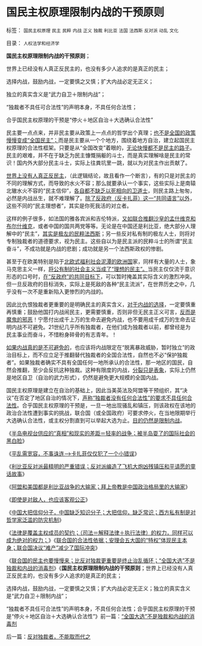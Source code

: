 # 国民主权原理限制内战的干预原则

标签： `国民主权原理` `民主` `民粹` `内战` `正义` `独裁` `利比亚` `法国` `法西斯` `反对派` `动乱` `文化` 

目录： `人权法学和经济学`

**国民主权原理限制内战的干预原则**；

世界上已经没有人真正反民主的，也没有多少人追求的是真正的民主；

选择内战，鼓励内战，一定要慎之又慎；扩大内战必定无正义；

独立的真实含义是“武力自卫＋限制内战”；

“独裁者不具任可合法性”的声明本身，不具任何合法性；

合乎国民主权原理的干预是“停火＋地区自治＋大选确认合法性”

民主要一点点来，并非民主要从政策上一点点的哲学出个真理；[也不是全国的政策慢慢变成“全国民主”；](../../../2010/3/21/中国的民主要慢慢来！摸着石头过河是真理！.md)而是民主要从一个个地方，围绕着地方自治，建立起国民主权原理的合法性框架。只要是从“全国改变”着眼的，[无论快慢都不是民主的路子](../../../2010/1/13/一字真经拖字诀，南辕北辙慢慢来.md)。民主的艰难，并不在于缺乏为民主慷慨捐躯的斗士，而是真实理解啥是民主的常识！国内外大部分民主斗士，实际上往粪坑里一跳，就以为对民主作出贡献了。

[世界上没有人真正反民主](http://darthvad.blog.sohu.com/157238808.html)，（此逻辑结论，故且看作一个断言），有的只是对民主的不同的理解方式，而导致的水火不容；那么就要承认一个事实，这些实际上是南辕北辙水火不容的“民主信仰”，[各自都不缺乏以死相向的卫道士](../../../2010/10/13/在左右意识形态中难以自拨的进步分子.md)，则民主路上匆匆，必然是内战丛生，就不难理解了。[除了反政府（反卡扎菲）这一“共同语言”以外](http://darthvad.blog.163.com/blog/static/53399470201061493946107/)，这些不同的“民主理想者”，其实是你死我活的对立者。

这样的例子很多，如法国的雅各宾派和吉伦特派，[又如联合推翻沙皇的孟什维克和布尔什维克](http://blog.sina.com.cn/s/blog_5563a64d0100aqn9.html)，或者中国的国共两党等等。无论是在中国还是利比亚，绝大部分人理解中的“民主”，[其实是极左的民粹法西斯](../../../2009/9/25/依托科学的发展观打击极左民粹.md)；另一些反对私有制的极左人士，则将对专制独裁者的道德要求，视为民主。这些自以为是民主派的民粹斗士的所谓“民主奋斗”，不成功就是内战的悲剧；成功就是另一个法西斯政权的惨剧。

甚至于在欧美特别是陷于[北欧式福利社会泥潭的欧洲国](../../../2011/2/20/选了北欧社会主义就选了北朝鲜.md)家，同样有大量的人士，象马克思主义一样，[将公有制的社会主义当成了“理想的民主”。](../../../2010/12/22/科斯是个糊涂虫和马克思主义的新制度学派.md)当民主仅仅流于意识形态的口号时，[在“反政府”的共同目标下](../../../2010/12/12/不要一味指责政府.md)，可以暂时掩盖其实际含义的激烈冲突。但一旦反政府的目标消失，实际上是死敌的各种“民主流派”，在世界历史之中，几乎没有一次不是重新陷入更惨烈的内战的。

因此比仇恨独裁者更重要的是明确民主的真实含义，[对于内战的选择](../../../2011/4/10/利比亚的“和平示威”不一定很和平.md)，一定要慎重再慎重；鼓励他国打内战闹民主，更需要慎重，否则非但无民主正义可言，[反而是魔鬼的邪恶](../../../2011/4/9/“最不理智的战争”&nbsp;利比亚人权民主没啥关系.md)！宁愿付出成千上万的生命去避免内战，也不要用成千成万的生命去证明内战不可避免。21世纪几乎所有独裁者，在他们成为独裁者以前，都曾经是为民主事业而奋斗，不惜粉身碎骨的有志青年。！

[如果内战真的是不可避免的](../../../2011/3/25/非法无正义；不要信仰“内战不可避免”；.md)，也应该将内战限定在“脱离暴政威胁，暂时独立”的政治目标上，而不应立足于推翻替代独裁者的全国合法性，自然也不必“保护独裁者”。如果独裁者确实不具有全国任何一地所承认的合法性，那一地区的国民，自然会推翻，至少会反抗这种独裁。这种有限度的内战，[分裂只是表象](../../../2009/7/12/法律共同利益框架下的统一是真正稳定的统一.md)，实际上仍然是地区自卫（自治的武力形式），仍然是避免更大规模的全国内战。

国民主权原理是建立在自治的基础上，因此当美英法及阿盟等干预组织，其“决议”在否定了地区自治的情况下，[声称“独裁者没有任何合法性”的要求不具任何合法性](../../../2011/3/26/《联合国宪章》法理缺陷鼓励了内战.md)。合乎国民主权原理的干预是，一旦一地出现骚乱和镇压，则该政权在该地的政治合法性遭到事实的挑战，联合国（或全国政府）可要求停火，在当地限期举行大选确认合法性，或主权分割直到可以举起大选为止。[目的仍然是限制内战](http://blog.sina.com.cn/s/blog_5563a64d01017wck.html)。

《[半岛电视台供应的“真相”和现实的差距＝轻率的战争；被半岛耍了的国际社会的黑白脸](../../../2011/4/13/被半岛耍了的国际社会的黑白脸.md)》

《[平乱需宽容，不事诛连——>卡扎菲仅仅犯了一个小错误](../../../2011/4/13/卡扎菲仅仅犯了一个小错误.md)》

《[利比亚反对派最精明的严重错误；反对派编造了飞机大炮凶残镇压和平请愿的童话故事](http://blog.sina.com.cn/s/%E3%80%8A%E5%88%A9%E6%AF%94%E4%BA%9A%E6%88%98%E4%BA%89%E7%9A%84%E5%9B%BD%E9%99%85%E6%94%BF%E6%B2%BB%E7%81%BE%E9%9A%BE%E8%BF%9C%E8%BF%9C%E6%B2%A1%E6%9C%89%E7%BB%93%E6%9D%9F%EF%BC%9A%E5%8D%A1%E6%89%8E%E8%8F%B2%E5%92%8C%E5%8F%8D%E5%AF%B9%E6%B4%BE%E9%83%BD%E4%B8%8D%E5%85%B7%E5%A4%87%E4%B8%BB%E6%9D%83%E5%90%88%E6%B3%95%E6%80%A7%EF%BC%9B%E3%80%8B)》

《[阿盟和美国都是利比亚战争的大输家；拜上帝教是中国政治格局里的大输家](../../../2011/4/14/利比亚战争的大输家.md)》

《[即使是对敌人，也应该客观公正](../../../2011/4/14/即使是对敌人也应该客观公正.md)》

《[中国大把信仰分子，中国缺乏知识分子；大把信仰，缺乏常识；西方私有制是对哲学家泛滥的防灾机制](../../../2011/4/15/利比亚战争启示录，知识分子和信仰.md)》

《[法律是覆盖主权成员的契约；（司法＝解释法律＋执行法律）的权力，同样可以成为绝对的权力；](../../../2011/4/15/（司法＝解释法律＋执行法律）的权力.md)》《[联合国的合法性依据；安理会五大国的“特权”体现民主本身；联合国决议“难产”减少了国际冲突](../../../2011/4/15/联合国民主的合法性和五大国.md)》

《[联合国的民主也要慢慢来；比反对独裁更重要是终止治乱循环；“全国大选”不是独裁和内战的消毒剂](../../../2011/4/16/“全国大选”不是独裁和内战的消毒剂.md)》《**国民主权原理限制内战的干预原则**；世界上已经没有人真正反民主的，也没有多少人追求的是真正的民主；

选择内战，鼓励内战，一定要慎之又慎；扩大内战必定无正义；独立的真实含义是“武力自卫＋限制内战”；

“独裁者不具任可合法性”的声明本身，不具任何合法性；合乎国民主权原理的干预是“停火＋地区自治＋大选确认合法性”》前一篇：[“全国大选”不是独裁和内战的消毒剂](../../../2011/4/16/“全国大选”不是独裁和内战的消毒剂.md)

后一篇：[反对独裁者，不能取而代之](../../../2011/4/16/反对独裁者，不能取而代之.md)